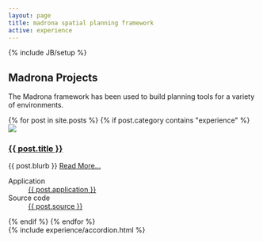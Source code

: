 ```yaml
---
layout: page
title: madrona spatial planning framework
active: experience
---
```

{% include JB/setup %}
<div class="row experience">
	<div class="span8">
		<h2>Madrona Projects</h2>
		<p>The Madrona framework has been used to build planning tools for a variety of environments.</p>
		<div class="row">
			<div class="span8">
				{% for post in site.posts %}
					{% if post.category contains "experience" %}
					<div class="project">
						<div class="row">
							<div class="span4">
								<a href="{{ post.url}} "><img class="thumbnail" src="{{ BASE_PATH }}{{ post.image }}"/></a>
							</div>
							<div class="span4">
								<h3><a href="{{ post.url }}">{{ post.title }}</a></h3>
								<p>{{ post.blurb }}							
									<a href="{{ post.url }}" class="pull-right btn btn-mini">Read More...</a>
								</p>
								<dl>
									<dt>Application</dt>
										<dd><a href="{{ post.application }}">{{ post.application }}</a></dd>
									<dt>Source code</dt>
										<dd><a href="{{ post.source }}">{{ post.source }}</a></dd>
								</dl>
							</div>
						</div>
					</div>
					{% endif %}
				{% endfor %}
			</div>
		</div>
	</div>
	<div class="span4">
		{% include experience/accordion.html %}
	</div>
</div>